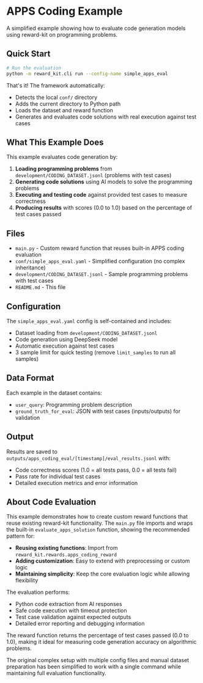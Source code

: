 # APPS Coding Example

A simplified example showing how to evaluate code generation models using reward-kit on programming problems.

## Quick Start

```bash
# Run the evaluation
python -m reward_kit.cli run --config-name simple_apps_eval
```

That's it! The framework automatically:
- Detects the local `conf/` directory
- Adds the current directory to Python path
- Loads the dataset and reward function
- Generates and evaluates code solutions with real execution against test cases

## What This Example Does

This example evaluates code generation by:

1. **Loading programming problems** from `development/CODING_DATASET.jsonl` (problems with test cases)
2. **Generating code solutions** using AI models to solve the programming problems
3. **Executing and testing code** against provided test cases to measure correctness
4. **Producing results** with scores (0.0 to 1.0) based on the percentage of test cases passed

## Files

- `main.py` - Custom reward function that reuses built-in APPS coding evaluation
- `conf/simple_apps_eval.yaml` - Simplified configuration (no complex inheritance)
- `development/CODING_DATASET.jsonl` - Sample programming problems with test cases
- `README.md` - This file

## Configuration

The `simple_apps_eval.yaml` config is self-contained and includes:
- Dataset loading from `development/CODING_DATASET.jsonl`
- Code generation using DeepSeek model
- Automatic execution against test cases
- 3 sample limit for quick testing (remove `limit_samples` to run all samples)

## Data Format

Each example in the dataset contains:
- `user_query`: Programming problem description
- `ground_truth_for_eval`: JSON with test cases (inputs/outputs) for validation

## Output

Results are saved to `outputs/apps_coding_eval/[timestamp]/eval_results.jsonl` with:
- Code correctness scores (1.0 = all tests pass, 0.0 = all tests fail)
- Pass rate for individual test cases
- Detailed execution metrics and error information

## About Code Evaluation

This example demonstrates how to create custom reward functions that reuse existing reward-kit functionality. The `main.py` file imports and wraps the built-in `evaluate_apps_solution` function, showing the recommended pattern for:

- **Reusing existing functions**: Import from `reward_kit.rewards.apps_coding_reward`
- **Adding customization**: Easy to extend with preprocessing or custom logic
- **Maintaining simplicity**: Keep the core evaluation logic while allowing flexibility

The evaluation performs:
- Python code extraction from AI responses
- Safe code execution with timeout protection
- Test case validation against expected outputs
- Detailed error reporting and debugging information

The reward function returns the percentage of test cases passed (0.0 to 1.0), making it ideal for measuring code generation accuracy on algorithmic problems.

The original complex setup with multiple config files and manual dataset preparation has been simplified to work with a single command while maintaining full evaluation functionality.
